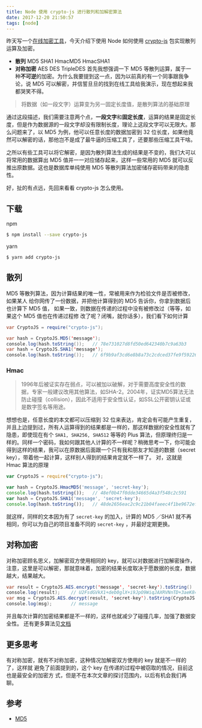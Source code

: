 ```yaml
---
title: Node 使用 crypto-js 进行散列和加解密算法
date: 2017-12-20 21:50:57
tags: [node]
---
```


昨天写一个[在线加密工具](/2017/12/19/tool-crypto/)，今天介绍下使用 Node 如何使用 [crypto-js](https://github.com/brix/crypto-js) 包实现散列运算及加密。
<!-- more --><!-- toc -->
- **散列** MD5 SHA1 HmacMD5 HmacSHA1
- **对称加密** AES DES TripleDES
首先我想强调一下 MD5 等散列运算，属于一种**不可逆**的加密。为什么我要提到这一点，因为以前真的有一个同事跟我争论，说 MD5 可以解密，并信誓旦旦的找到在线工具给我演示，现在想起来我都哭笑不得。

> 将数据（如一段文字）运算变为另一固定长度值，是散列算法的基础原理

通过这段描述，我们需要注意两个点，**一段文字**和**固定长度**，运算的结果是固定长度，但是作为数据源的一段文字却没有限制长度，理论上这段文字可以无限大。那么问题来了，以 MD5 为例，他可以任意长度的数据加密到 32 位长度，如果他竟然可以解密的话，那他岂不是成了最牛逼的压缩工具了，还要那些压缩工具干啥。

之所以有些工具可以将它解密，是因为散列算法生成的结果是不变的，我们大可以将常用的数据算出 MD5 值并一一对应储存起来，这样一些常用的 MD5 就可以反推出原数据。这也是数据库单纯使用 MD5 等散列算法加密储存密码带来的隐患性。

好，扯的有点远，先回来看看 crypto-js 怎么使用。

## 下载
npm
```bash
$ npm install --save crypto-js
```
yarn
```bash
$ yarn add crypto-js
```

## 散列
MD5 等散列算法，因为计算结果的唯一性，常被用来作为检验文件是否被修改，如果某人
给你网传了一份数据，并把他计算得到的 MD5 告诉你，你拿到数据后也计算下 MD5 值，
如果一致，则数据在传递的过程中没有被修改过（等等，如果这个 MD5 值也在传递过程修
改了呢？闭嘴，就你话多），我们看下如何计算
```java
var CryptoJS = require("crypto-js");

var hash = CryptoJS.MD5('message');
console.log(hash.toString());   // 78e731027d8fd50ed642340b7c9a63b3
var hash = CryptoJS.SHA1('message');
console.log(hash.toString());   // 6f9b9af3cd6e8b8a73c2cdced37fe9f59226e27d
```

### Hmac
> 1996年后被证实存在弱点，可以被加以破解，对于需要高度安全性的数据，专家一般建议改用其他算法，如SHA-2。2004年，证实MD5算法无法防止碰撞（collision），因此不适用于安全性认证，如SSL公开密钥认证或是数字签名等用途。

想想也是，任意长度的本文都可以压缩到 32 位来表达，肯定会有可能产生重复，并且上边提到过，所有人运算得到的结果都是一样的，那这样数据的安全性就有了隐患，即使现在有个 `SHA1, SHA256, SHA512` 等等的 Plus 算法，但原理终归是一样的。同样一个密码，我如何跟其他人计算的不一样呢？稍微思考一下，你可能会得到这样的结果，我可以在原数据后面跟一个只有我和朋友才知道的数据（secret key），带着他一起计算，这样别人得到的结果肯定就不一样了。
对，这就是 Hmac 算法的原理
```javascript
var CryptoJS = require("crypto-js");

var hash = CryptoJS.HmacMD5('message', 'secret-key');
console.log(hash.toString());   // 48ef0b47f0dde34665d4a3f548c2c591
var hash = CryptoJS.SHA1('message', 'secret-key');
console.log(hash.toString());   // 48de2656eac2c9c21b04faeec4f1be9672ef53c1
```
就这样，同样的文本因为有了 `secret-key` 的加入，计算的 MD5 ／SHA1 就不再相同，你可以为自己的项目准备不同的 `secret-key` ，并最好定期更换。

## 对称加密
对称加密顾名思义，加解密双方使用相同的 key，就可以对数据进行加解密操作，注意，这里是可以解密，那就意味着，加密的结果长度取决于愿数据的长度，数据越大，结果越大。
```java
var result = CryptoJS.AES.encrypt('message', 'secret-key').toString()
console.log(result);    // U2FsdGVkX1+deb0glX+i9JpO9WiqJAXRVNnTD+3aeK8=
var msg = CryptoJS.AES.decrypt(result, 'secret-key').toString(CryptoJS.enc.Utf8);
console.log(msg);       // message
```
并且每次计算的加密结果都是不一样的，这样也就减少了碰撞几率，加强了数据安全性。
还有更多算法见[文档](https://github.com/brix/crypto-js#list-of-modules)

## 更多思考
有对称加密，就有不对称加密，这种情况加解密双方使用的 key 就是不一样的了，这样就
避免了前面提到的，这个 key 在传递的过程中被窃取的情况，目前这也是最安全的加密方
式，但是不在本次文章的探讨范围内，以后有机会我们再聊。

## 参考
- [MD5](https://zh.wikipedia.org/wiki/MD5)
